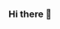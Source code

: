### Hi there 👋

<!--
ANU nuclear physicist also working on dark matter direct detection. 
https://researchers.anu.edu.au/researchers/lane-phd-gj
Learning about GIT...
-->
